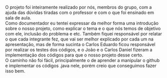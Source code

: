 O projeto foi inteiramente realizado por nós, membros do grupo, com a ajuda das dúvidas tiradas com o professor e com o que foi ensinado em sala de aula.  
Como documentador eu tentei expressar da melhor forma uma introdução sobre o nosso projeto, como explicar o tema e o que nós temos de objetivo com ele, inclusão do problema e etc. Também fiquei responsável por relatar o que cada integrante fez, que vai ser melhor explicado por cada um na apresentação, mas de forma sucinta o Carlos Eduardo ficou responsável por realizar os testes dos códigos, e o João e o Carlos Daniel fizeram a implementação dos códigos para que o nosso projeto desse certo.  
O caminho não foi fácil, principalmente o de aprender a manipular o github e implementar os códigos .java nele, porém creio que conseguimos fazer isso bem.
